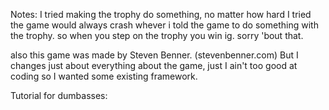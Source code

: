 Notes:
I tried making the trophy do something, no matter how hard I tried the game would 
always crash whever i told the game to do something with the trophy.
so when you step on the trophy you win ig. sorry 'bout that.

also this game was made by Steven Benner. (stevenbenner.com) But I changes just about everything about the game,
just I ain't too good at coding so I wanted some existing framework.

Tutorial for dumbasses:


